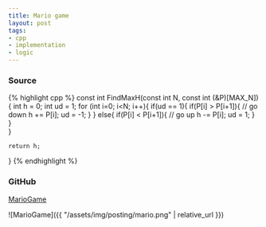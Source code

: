 ```yaml
---
title: Mario game
layout: post
tags:
- cpp
- implementation
- logic
---
```


### Source

{% highlight cpp %}
const int FindMaxH(const int N, const int (&P)[MAX_N])
{
	int h = 0;
	int ud = 1;	
	for (int i=0; i<N; i++){
		if(ud == 1){
			if(P[i] > P[i+1]){
				// go down
				h += P[i];
				ud = -1;
			}
		}
		else{
			if(P[i] < P[i+1]){
				// go up
				h -= P[i];
				ud = 1;
			}
		}	
	}
	
	return h;
}
{% endhighlight %}

### GitHub

[MarioGame](https://github.com/coolwindjo/algoguru/tree/master/_posts/Done/MarioGame "MarioGame")

![MarioGame]({{ "/assets/img/posting/mario.png" | relative_url }})

